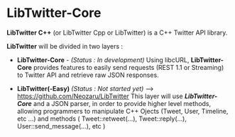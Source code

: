 LibTwitter-Core
===============

**LibTwitter C++** (or LibTwitter Cpp or LibTwitter) is a C++ Twitter API library.

**LibTwitter** will be divided in two layers :


* **LibTwitter-Core** - _(Status : In development)_
Using libcURL, **LibTwitter-Core** provides features to easily send requests (REST 1.1 or Streaming) to Twitter API and retrieve raw JSON responses.

* **LibTwitter(-Easy)** _(Status : Not started yet)_ --> https://github.com/Neozaru/LibTwitter
This layer will use _**LibTwitter-Core**_ and a JSON parser, in order to provide higher level methods, allowing programmers to manipulate C++ Ojects (Tweet, User, Timeline, etc ...) and methods ( Tweet::retweet(...), Tweet::reply(...), User::send_message(...), etc )
